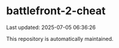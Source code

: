 # battlefront-2-cheat

Last updated: 2025-07-05 06:36:26

This repository is automatically maintained.
